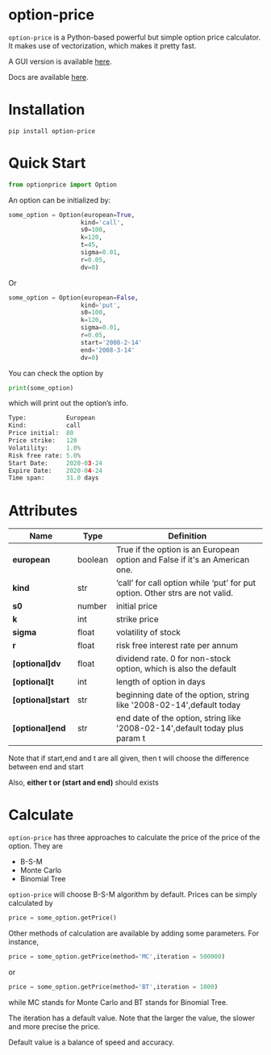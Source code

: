 # option-price
`option-price` is a Python-based powerful but simple option price calculator. It makes use of vectorization, which makes it pretty fast.

A GUI version is available [here](https://github.com/QSCTech-Sange/Options-Calculator). 

Docs are available [here](https://qsctech-sange.github.io/option-price). 

# Installation
```shell
pip install option-price
```
# Quick Start
```python
from optionprice import Option
```

An option can be initialized by:
```python
some_option = Option(european=True,
                    kind='call',
                    s0=100,
                    k=120,
                    t=45,
                    sigma=0.01,
                    r=0.05,
                    dv=0)
```
Or

```python
some_option = Option(european=False,
                    kind='put',
                    s0=100,
                    k=120,
                    sigma=0.01,
                    r=0.05,
                    start='2008-2-14'
                    end='2008-3-14'
                    dv=0)
```

You can check the option by 

```python
print(some_option)
```

which will print out the option’s info.

```python
Type:           European
Kind:           call
Price initial:  80
Price strike:   120
Volatility:     1.0%
Risk free rate: 5.0%
Start Date:     2020-03-24
Expire Date:    2020-04-24
Time span:      31.0 days
```

# Attributes

Name | Type |  Definition  
-|-|-
**european** | boolean | True if the option is an European option and False if it's an American one. 
**kind** | str | ‘call’ for call option while ‘put’ for put option. Other strs are not valid. 
**s0** | number | initial price 
**k** | int | strike price 
**sigma** | float | volatility of stock 
**r** | float | risk free interest rate per annum 
**[optional]dv** | float | dividend rate. 0 for non-stock option, which is also the default 
**[optional]t** | int | length of option in days 
**[optional]start** | str | beginning date of the option, string like '2008-02-14',default today 
**[optional]end** | str | end date of the option, string like '2008-02-14',default today plus param t 

Note that if start,end and t are all given, then t will choose the difference between end and start

Also, **either t or (start and end)** should exists

# Calculate

`option-price` has three approaches to calculate the price of the price of the option. They are
+ B-S-M
+ Monte Carlo
+ Binomial Tree

`option-price` will choose B-S-M algorithm by default. Prices can be simply calculated by

```python
price = some_option.getPrice()
```

Other methods of calculation are available by adding some parameters. For instance,
```python
price = some_option.getPrice(method='MC',iteration = 500000)
```

or

```python
price = some_option.getPrice(method='BT',iteration = 1000)
```

while MC stands for Monte Carlo and BT stands for Binomial Tree. 

The iteration has a default value. Note that the larger the value, the slower and more precise the price.

Default value is a balance of speed and accuracy.